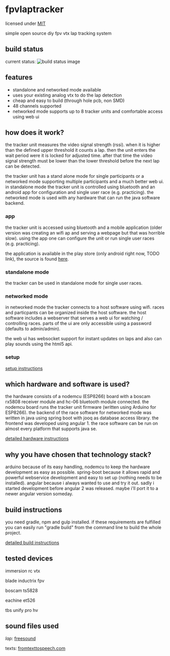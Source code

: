 # fpvlaptracker

licensed under [MIT](LICENSE.md)


simple open source diy fpv vtx lap tracking system

## build status
current status: ![build status image](https://travis-ci.org/warhog/fpvlaptracker.svg?branch=master)


## features
- standalone and networked mode available
- uses your existing analog vtx to do the lap detection
- cheap and easy to build (through hole pcb, non SMD)
- 48 channels supported
- networked mode supports up to 8 tracker units and comfortable access using web ui


## how does it work?
the tracker unit measures the video signal strength (rssi). when it is higher than the defined upper threshold it counts a lap. then the unit enters the wait period were it is locked for adjusted time. after that time the video signal strength must be lower than the lower threshold before the next lap can be detected.

the tracker unit has a stand alone mode for single participants or a networked mode supporting multiple participants and a much better web ui. in standalone mode the tracker unit is controlled using bluetooth and an android app for configuration and single user race (e.g. practicing). the networked mode is used with any hardware that can run the java software backend.

### app
the tracker unit is accessed using bluetooth and a mobile application (older version was creating an wifi ap and serving a webpage but that was horrible slow). using the app one can configure the unit or run single user races (e.g. practicing).

the application is available in the play store (only android right now, TODO link), the source is found [here](https://github.com/warhog/fpvlaptracker-app).

### standalone mode
the tracker can be used in standalone mode for single user races.

### networked mode
in networked mode the tracker connects to a host software using wifi. races and particpants can be organized inside the host software. the host software includes a webserver that serves a web ui for watching / controlling races. parts of the ui are only accessible using a password (defaults to admin/admin).

the web ui has websocket support for instant updates on laps and also can play sounds using the html5 api.

### setup
[setup instructions](docs/setup.md)

## which hardware and software is used?
the hardware consists of a nodemcu (ESP8266) board with a boscam rx5808 receiver module and hc-06 bluetooth module connected. 
the nodemcu board runs the tracker unit firmware (written using Arduino for ESP8266).
the backend of the race software for networked mode was written in java using spring boot with jooq as database access 
library. the frontend was developed using angular 1. the race software can be run on almost
every platform that supports java se.

[detailed hardware instructions](docs/hardware.md)


## why you have chosen that technology stack?
arduino because of its easy handling, nodemcu to keep the hardware development as easy as
possible.
spring-boot because it allows rapid and powerful webservice development and easy to
set up (nothing needs to be installed).
angular because i always wanted to use and try it out. sadly i started development before angular 2 was released.
maybe i'll port it to a newer angular version someday.


## build instructions
you need gradle, npm and gulp installed. if these requirements are fulfilled you can easily
run "gradle build" from the command line to build the whole project.

[detailed build instructions](docs/build.md)


## tested devices
immersion rc vtx

blade inductrix fpv

boscam ts5828

eachine et526

tbs unify pro hv



## sound files used
_lap:_ [freesound](https://www.freesound.org/people/StaneStane/sounds/73560/)

texts: [fromtexttospeech.com](http://www.fromtexttospeech.com/)
